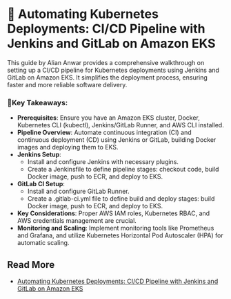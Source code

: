 # 🚀 Automating Kubernetes Deployments: CI/CD Pipeline with Jenkins and GitLab on Amazon EKS

This guide by Alian Anwar provides a comprehensive walkthrough on setting up a CI/CD pipeline for Kubernetes deployments using Jenkins and GitLab on Amazon EKS. It simplifies the deployment process, ensuring faster and more reliable software delivery.

### 📌Key Takeaways:
- **Prerequisites**: Ensure you have an Amazon EKS cluster, Docker, Kubernetes CLI (kubectl), Jenkins/GitLab Runner, and AWS CLI installed.
- **Pipeline Overview**: Automate continuous integration (CI) and continuous deployment (CD) using Jenkins or GitLab, building Docker images and deploying them to EKS.
- **Jenkins Setup**:
  - Install and configure Jenkins with necessary plugins.
  - Create a Jenkinsfile to define pipeline stages: checkout code, build Docker image, push to ECR, and deploy to EKS.
- **GitLab CI Setup**:
  - Install and configure GitLab Runner.
  - Create a .gitlab-ci.yml file to define build and deploy stages: build Docker image, push to ECR, and deploy to EKS.
- **Key Considerations**: Proper AWS IAM roles, Kubernetes RBAC, and AWS credentials management are crucial.
- **Monitoring and Scaling**: Implement monitoring tools like Prometheus and Grafana, and utilize Kubernetes Horizontal Pod Autoscaler (HPA) for automatic scaling.

## Read More

- [Automating Kubernetes Deployments: CI/CD Pipeline with Jenkins and GitLab on Amazon EKS](https://medium.com/@i210730/automating-kubernetes-deployments-ci-cd-pipeline-with-jenkins-and-gitlab-on-amazon-eks-4be9be1895ad)

